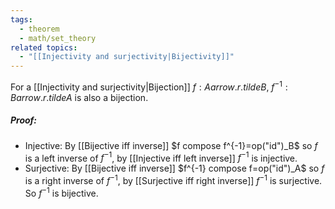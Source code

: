 ```yaml
---
tags:
  - theorem
  - math/set_theory
related topics:
  - "[[Injectivity and surjectivity|Bijectivity]]"
---
```

For a [[Injectivity and surjectivity|Bijection]] $f:A arrow.r.tilde B$, $f^{-1}:B arrow.r.tilde A$ is also a bijection.
##### Proof:
- Injective:
	By [[Bijective iff inverse]] $f compose f^{-1}=op("id")_B$ so $f$ is a left inverse of $f^{-1}$, by [[Injective iff left inverse]] $f^{-1}$ is injective.
- Surjective:
	By [[Bijective iff inverse]] $f^{-1} compose f=op("id")_A$ so $f$ is a right inverse of $f^{-1}$, by [[Surjective iff right inverse]] $f^{-1}$ is surjective.
So $f^{-1}$ is bijective.